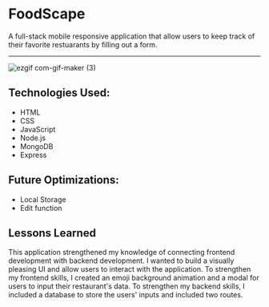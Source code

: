 # FoodScape
A full-stack mobile responsive application that allow users to keep track of their favorite restuarants by filling out a form. 

---

![ezgif com-gif-maker (3)](https://user-images.githubusercontent.com/94311576/176741482-dff07ecd-8063-4345-a6c5-0187b0b4efe6.gif)



## Technologies Used:
- HTML
- CSS
- JavaScript
- Node.js
- MongoDB
- Express

## Future Optimizations:
- Local Storage 
- Edit function 
 
## Lessons Learned 

This application strengthened my knowledge of connecting frontend development with backend development. I wanted to build a visually pleasing UI and allow users to interact with the application. To strengthen my frontend skills, I created an emoji background animation and a modal for users to input their restaurant's data. To strengthen my backend skills, I included a database to store the users' inputs and included two routes. 
